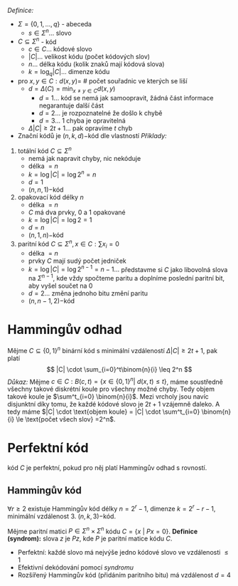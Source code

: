 *Definice:*
- $\Sigma = \{0,1,\dots,q\}$ - abeceda 
	- $s \in \Sigma^n\dots$ slovo
- $C \subseteq \Sigma^n$ - kód
	- $c \in C\dots$ kódové slovo
	- $|C| \dots$ velikost kódu (počet kódových slov)
	- $n\dots$ délka kódu (kolik znaků mají kódová slova)
	- $k = \log_{q} |C|\dots$ dimenze kódu
- pro $x,y \in C: d(x,y) =$ # počet souřadnic ve kterých se liší
	- $d = \Delta(C) = \min_{x\neq y\in C} d(x,y)$
		- $d=1\dots$ kód se nemá jak samoopravit, žádná část informace negarantuje další část
		- $d=2\dots$ je rozpoznatelné že došlo k chybě
		- $d=3\dots$ 1 chyba je opravitelná
	- $\Delta|C| \ge 2t+1\dots$ pak opravíme $t$ chyb
- Znační kódů je $(n,k,d)-$kód dle vlastností
*Příklady:*
1. totální kód $C\subseteq \Sigma^n$
	- nemá jak napravit chyby, nic nekóduje
	- délka $=n$
	- $k = \log |C| = \log 2^n = n$
	- $d=1$
	- $(n,n,1)-$kód
2. opakovací kód délky $n$
	- délka $=n$
	- $C$ má dva prvky, 0 a 1 opakované
	- $k = \log |C| = \log 2 = 1$
	- $d=n$
	- $(n,1,n)-$kód
3. paritní kód $C\subseteq \Sigma^n, x \in C: \sum x_{i} = 0$
	- délka $=n$
	- prvky $C$ mají sudý počet jedniček
	- $k = \log |C| = \log 2^{n-1} = n-1\dots$ představme si $C$ jako libovolná slova na $\Sigma^{n-1}$, kde vždy spočteme paritu a doplníme poslední paritní bit, aby vyšel součet na $0$
	- $d=2\dots$ změna jednoho bitu změní paritu
	- $(n,n-1,2)-$kód

# Hammingův odhad
Mějme $C \subseteq \{ 0,1 \}^n$ binární kód s minimální vzdáleností $\Delta|C| \ge 2t+1$, pak platí
$$
|C| \cdot \sum_{i=0}^t\binom{n}{i} \leq 2^n
$$
*Důkaz:*
Mějme $c\in C:B(c,t)=\{ x \in \{ 0,1 \}^n  | \ d(x,t) \leq t\}$, máme soustředně všechny takové diskrétní koule pro všechny možné chyby. Tedy objem takové koule je $\sum^t_{i=0} \binom{n}{i}$.
Mezi vrcholy jsou navíc disjunktní díky tomu, že každé kódové slovo je $2t+1$ vzájemně daleko. 
A tedy máme  $|C| \cdot \text{objem koule} = |C| \cdot \sum^t_{i=0} \binom{n}{i} \le \text{počet všech slov} =2^n$.

# Perfektní kód
kód $C$ je perfektní, pokud pro něj platí Hammingův odhad s rovností.
## Hammingův kód
$\forall r\ge 2$ existuje Hammingův kód délky $n = 2^r -1$, dimenze $k = 2^r - r-1$, minimální vzdálenost $3$. $(n,k,3)-$kód.

Mějme paritní matici $P \in \Sigma^n \times\Sigma^n$ kódu $C = \{ x\ |\ Px=0  \}$.
**Definice (syndrom):** slova $z$ je $Pz$, kde $P$ je paritní matice kódu $C$.

- Perfektní: každé slovo má nejvýše jedno kódové slovo ve vzdálenosti $\leq 1$
- Efektivní dekódování pomocí _syndromu_    
- Rozšířený Hammingův kód (přidáním paritního bitu) má vzdálenost $d=4$